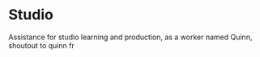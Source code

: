 # Studio
Assistance for studio learning and production, as a worker named Quinn, shoutout to quinn fr
